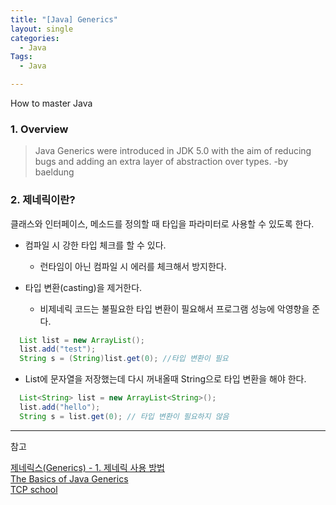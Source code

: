 ```yaml
---
title: "[Java] Generics"
layout: single
categories:
  - Java
Tags:
  - Java

---
```

How to master Java

### 1. Overview  
> Java Generics were introduced in JDK 5.0 with the aim of reducing bugs and adding an extra layer of abstraction over types.  -by baeldung  

### 2. 제네릭이란?  
클래스와 인터페이스, 메소드를 정의할 때 타입을 파라미터로 사용할 수 있도록 한다.  

* 컴파일 시 강한 타입 체크를 할 수 있다.  
  * 런타임이 아닌 컴파일 시 에러를 체크해서 방지한다.  

* 타입 변환(casting)을 제거한다.  
  * 비제네릭 코드는 불필요한 타입 변환이 필요해서 프로그램 성능에 악영향을 준다.  

```java
  List list = new ArrayList();
  list.add("test");
  String s = (String)list.get(0); //타입 변환이 필요 
```
  * List에 문자열을 저장했는데 다시 꺼내올때 String으로 타입 변환을 해야 한다.  

```java
  List<String> list = new ArrayList<String>();
  list.add("hello");
  String s = list.get(0); // 타입 변환이 필요하지 않음
```

---
참고  

[제네릭스(Generics) - 1. 제네릭 사용 방법](https://siyoon210.tistory.com/14)  
[The Basics of Java Generics](https://www.baeldung.com/java-generics)  
[TCP school](http://tcpschool.com/java/java_generic_concept)
  